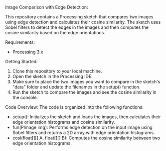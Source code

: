 Image Comparison with Edge Detection:

This repository contains a Processing sketch that compares two images using edge detection and calculates their cosine similarity. The sketch uses Sobel filters to detect the edges in the images and then computes the cosine similarity based on the edge orientations.

Requirements: 
* Processing 3.x

Getting Started:
1. Clone this repository to your local machine.
2. Open the sketch in the Processing IDE.
3. Make sure to place the two images you want to compare in the sketch's "data" folder and update the filenames in the setup() function.
4. Run the sketch to compare the images and see the cosine similarity in the console.

Code Overview:
The code is organized into the following functions:
- setup(): Initializes the sketch and loads the images, then calculates their edge orientation histograms and cosine similarity.
- fun(PImage img): Performs edge detection on the input image using Sobel filters and returns a 2D array with edge orientation histograms.
- cosi(float[][] A, float[][] B): Computes the cosine similarity between two edge orientation histograms.
